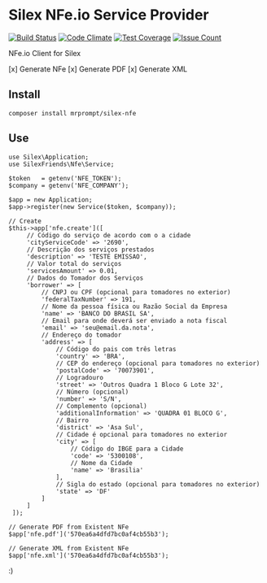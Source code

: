 # Silex NFe.io Service Provider

[![Build Status](https://travis-ci.org/SilexFriends/NFe.svg?branch=master)](https://travis-ci.org/SilexFriends/NFe)
[![Code Climate](https://codeclimate.com/github/SilexFriends/NFe/badges/gpa.svg)](https://codeclimate.com/github/SilexFriends/NFe)
[![Test Coverage](https://codeclimate.com/github/SilexFriends/NFe/badges/coverage.svg)](https://codeclimate.com/github/SilexFriends/NFe/coverage)
[![Issue Count](https://codeclimate.com/github/SilexFriends/NFe/badges/issue_count.svg)](https://codeclimate.com/github/SilexFriends/NFe)

NFe.io Client for Silex

[x] Generate NFe
[x] Generate PDF
[x] Generate XML


## Install

```
composer install mrprompt/silex-nfe
```

## Use

```
use Silex\Application;
use SilexFriends\Nfe\Service;

$token   = getenv('NFE_TOKEN');
$company = getenv('NFE_COMPANY');

$app = new Application;
$app->register(new Service($token, $company));

// Create
$this->app['nfe.create']([
     // Código do serviço de acordo com o a cidade
     'cityServiceCode' => '2690',
     // Descrição dos serviços prestados
     'description' => 'TESTE EMISSAO',
     // Valor total do serviços
     'servicesAmount' => 0.01,
     // Dados do Tomador dos Serviços
     'borrower' => [
         // CNPJ ou CPF (opcional para tomadores no exterior)
         'federalTaxNumber' => 191,
         // Nome da pessoa física ou Razão Social da Empresa
         'name' => 'BANCO DO BRASIL SA',
         // Email para onde deverá ser enviado a nota fiscal
         'email' => 'seu@email.da.nota',
         // Endereço do tomador
         'address' => [
             // Código do pais com três letras
             'country' => 'BRA',
             // CEP do endereço (opcional para tomadores no exterior)
             'postalCode' => '70073901',
             // Logradouro
             'street' => 'Outros Quadra 1 Bloco G Lote 32',
             // Número (opcional)
             'number' => 'S/N',
             // Complemento (opcional)
             'additionalInformation' => 'QUADRA 01 BLOCO G',
             // Bairro
             'district' => 'Asa Sul',
             // Cidade é opcional para tomadores no exterior
             'city' => [
                 // Código do IBGE para a Cidade
                 'code' => '5300108',
                 // Nome da Cidade
                 'name' => 'Brasilia'
             ],
             // Sigla do estado (opcional para tomadores no exterior)
             'state' => 'DF'
         ]
     ]
 ]);

// Generate PDF from Existent NFe
$app['nfe.pdf']('570ea6a4dfd7bc0af4cb55b3');

// Generate XML from Existent NFe
$app['nfe.xml']('570ea6a4dfd7bc0af4cb55b3');
```

:)
